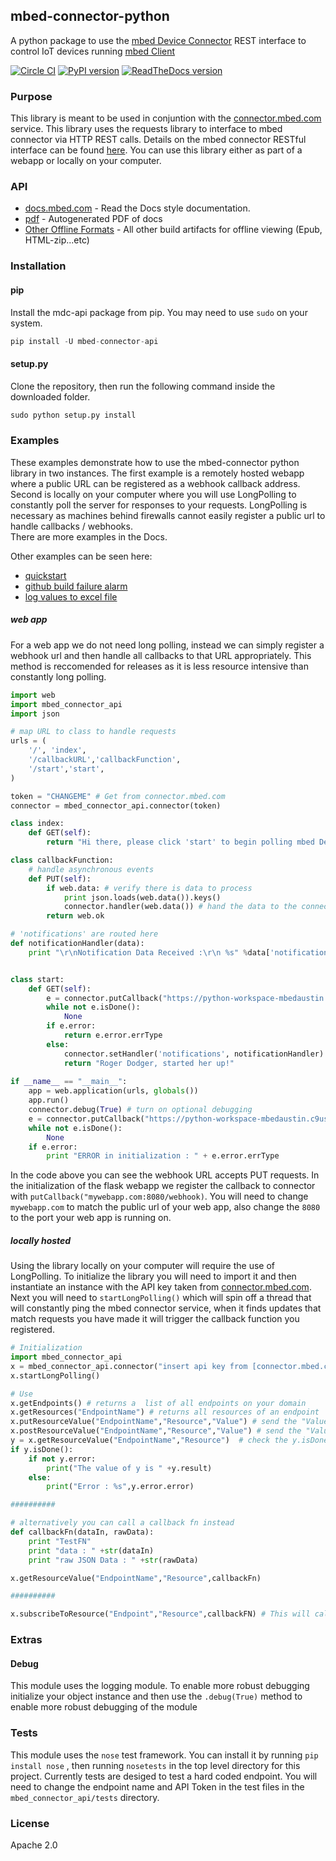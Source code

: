 ## mbed-connector-python 
A python package to use the [mbed Device Connector](https://connector.mbed.com/) REST interface to control IoT devices running [mbed Client](https://www.mbed.com/en/development/software/mbed-client/)

[![Circle CI](https://circleci.com/gh/ARMmbed/mbed-connector-api-python.svg?style=svg)](https://circleci.com/gh/ARMmbed/mbed-connector-api-python)
[![PyPI version](https://badge.fury.io/py/mbed-connector-api.svg)](https://badge.fury.io/py/mbed-connector-api)
[![ReadTheDocs version](https://readthedocs.org/projects/mbed-connector-api-python/badge/?version=latest)](http://mbed-connector-api-python.readthedocs.org/en/latest/)

### Purpose
This library is meant to be used in conjuntion with the [connector.mbed.com](https://connector.mbed.com/) service. This library uses the requests library to interface to mbed connector via HTTP REST calls. Details on the mbed connector RESTful interface can be found [here](https://docs.mbed.com/docs/mbed-device-connector-web-interfaces/en/latest/). You can use this library either as part of a webapp or locally on your computer.

### API
* [docs.mbed.com](https://docs.mbed.com/docs/mbed-connector-api-python) - Read the Docs style documentation.
* [pdf](https://docs.mbed.com/projects/mbed-connector-api-python/downloads/pdf/master/) - Autogenerated PDF of docs
* [Other Offline Formats](https://docs.mbed.com/projects/mbed-connector-api-python/downloads/) - All other build artifacts for offline viewing (Epub, HTML-zip...etc)

### Installation

#### pip
Install the mdc-api package from pip. You may need to use `sudo` on your system.
```python
pip install -U mbed-connector-api
```

#### setup.py
Clone the repository, then run the following command inside the downloaded folder. 

```python
sudo python setup.py install
```

### Examples
These examples demonstrate how to use the mbed-connector python library in two instances. The first example is a remotely hosted webapp where a public URL can be registered as a webhook callback address. Second is locally on your computer where you will use LongPolling to constantly poll the server for responses to your requests. LongPolling is necessary as machines behind firewalls cannot easily register a public url to handle callbacks / webhooks.  
There are more examples in the Docs.

Other examples can be seen here:
- [quickstart](https://github.com/armmbed/mbed-connector-api-python-quickstart)
- [github build failure alarm](https://github.com/BlackstoneEngineering/connector-example-python-github-build-failure)
- [log values to excel file](https://github.com/BlackstoneEngineering/connector-log-to-excel)

##### web app
For a web app we do not need long polling, instead we can simply register a webhook url and then handle all callbacks to that URL appropriately. This method is reccomended for releases as it is less resource intensive than constantly long polling. 
```python
import web
import mbed_connector_api
import json

# map URL to class to handle requests
urls = (
	'/', 'index',
	'/callbackURL','callbackFunction',
	'/start','start',
)

token = "CHANGEME" # Get from connector.mbed.com
connector = mbed_connector_api.connector(token)

class index:
	def GET(self):
		return "Hi there, please click 'start' to begin polling mbed Device Connector"

class callbackFunction:
	# handle asynchronous events
	def PUT(self):
		if web.data: # verify there is data to process
			print json.loads(web.data()).keys()
			connector.handler(web.data()) # hand the data to the connector handler
		return web.ok

# 'notifications' are routed here
def notificationHandler(data):
	print "\r\nNotification Data Received :\r\n %s" %data['notifications']


class start:
	def GET(self):
		e = connector.putCallback("https://python-workspace-mbedaustin.c9users.io:8080/callbackURL")
		while not e.isDone():
			None
		if e.error:
			return e.error.errType
		else:
			connector.setHandler('notifications', notificationHandler) # send 'notifications' to the notificationHandler FN
			return "Roger Dodger, started her up!"
			
if __name__ == "__main__":
	app = web.application(urls, globals())
	app.run()
	connector.debug(True) # turn on optional debugging
	e = connector.putCallback("https://python-workspace-mbedaustin.c9users.io:8080/callbackURL") # Change to match your workspace
	while not e.isDone():
		None
	if e.error:
		print "ERROR in initialization : " + e.error.errType
```
In the code above you can see the webhook URL accepts PUT requests. In the initialization of the flask webapp we register the callback to connector with `putCallback("mywebapp.com:8080/webhook)`. You will need to change `mywebapp.com` to match the public url of your web app, also change the `8080` to the port your web app is running on.


##### locally hosted
Using the library locally on your computer will require the use of LongPolling. To initialize the library you will need to import it and then instantiate an instance with the API key taken from [connector.mbed.com](https://connector.mbed.com/#accesskeys). Next you will need to `startLongPolling()` which will spin off a thread that will constantly ping the mbed connector service, when it finds updates that match requests you have made it will trigger the callback function you registered. 

```python
# Initialization
import mbed_connector_api
x = mbed_connector_api.connector("insert api key from [connector.mbed.com](https://connector.mbed.com/#accesskeys)")
x.startLongPolling()

# Use 
x.getEndpoints() # returns a  list of all endpoints on your domain
x.getResources("EndpointName") # returns all resources of an endpoint
x.putResourceValue("EndpointName","Resource","Value") # send the "Value" to the "Resource" over a PUT request
x.postResourceValue("EndpointName","Resource","Value") # send the "Value" to the "Resource" over a POST request
y = x.getResourceValue("EndpointName","Resource")  # check the y.isDone() funciton to see when the request completes, the result will then be in y.result. The Resource should be of the form "/X/Y/Z"
if y.isDone():
    if not y.error:
        print("The value of y is " +y.result)
    else:
        print("Error : %s",y.error.error)

##########

# alternatively you can call a callback fn instead
def callbackFn(dataIn, rawData):
    print "TestFN"
    print "data : " +str(dataIn)
    print "raw JSON Data : " +str(rawData)

x.getResourceValue("EndpointName","Resource",callbackFn)

##########

x.subscribeToResource("Endpoint","Resource",callbackFN) # This will call the callbackFn every time the Endpoint/Resource value changes.

```

### Extras
#### Debug
This module uses the logging module. To enable more robust debugging initialize your object instance and then use the `.debug(True)` method to enable more robust debugging of the module

### Tests
This module uses the `nose` test framework. You can install it by running `pip install nose` , then running `nosetests` in the top level directory for this project. Currently tests are desiged to test a hard coded endpoint. You will need to change the endpoint name and API Token in the test files in the `mbed_connector_api/tests` directory. 

### License
Apache 2.0
